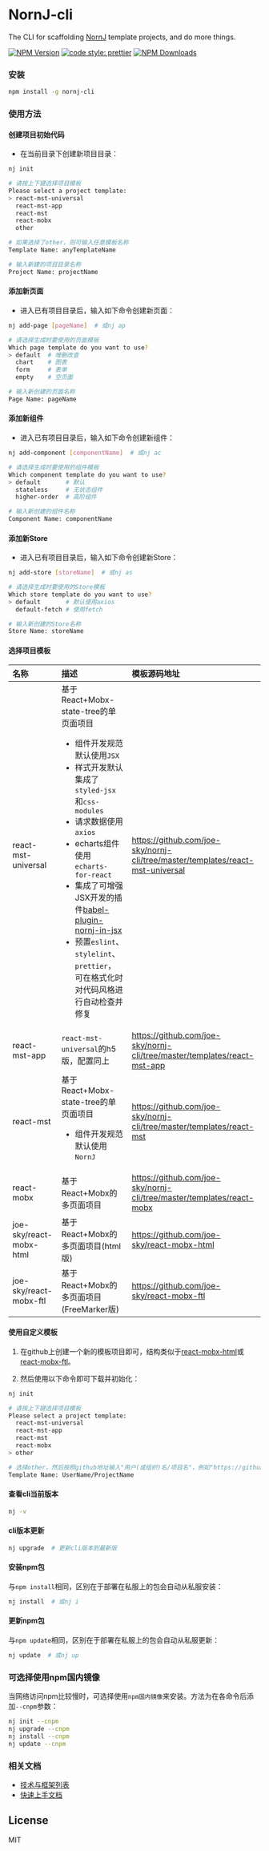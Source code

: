 # NornJ-cli

The CLI for scaffolding [NornJ](https://github.com/joe-sky/nornj) template projects, and do more things.

[![NPM Version][npm-image]][npm-url]
[![code style: prettier](https://img.shields.io/badge/code_style-prettier-ff69b4.svg?style=flat-square)](https://github.com/prettier/prettier)
[![NPM Downloads][downloads-image]][npm-url]

### 安装

```sh
npm install -g nornj-cli
```

### 使用方法

#### 创建项目初始代码

* 在当前目录下创建新项目目录：

```sh
nj init

# 请按上下键选择项目模板
Please select a project template:
> react-mst-universal
  react-mst-app
  react-mst
  react-mobx
  other

# 如果选择了other，则可输入任意模板名称
Template Name: anyTemplateName

# 输入新建的项目目录名称
Project Name: projectName
```

#### 添加新页面

* 进入已有项目目录后，输入如下命令创建新页面：

```sh
nj add-page [pageName]  # 或nj ap

# 请选择生成时要使用的页面模板
Which page template do you want to use?
> default  # 增删改查
  chart    # 图表
  form     # 表单
  empty    # 空页面

# 输入新创建的页面名称
Page Name: pageName
```

#### 添加新组件

* 进入已有项目目录后，输入如下命令创建新组件：

```sh
nj add-component [componentName]  # 或nj ac

# 请选择生成时要使用的组件模板
Which component template do you want to use?
> default       # 默认
  stateless     # 无状态组件
  higher-order  # 高阶组件

# 输入新创建的组件名称
Component Name: componentName
```

#### 添加新Store

* 进入已有项目目录后，输入如下命令创建新Store：

```sh
nj add-store [storeName]  # 或nj as

# 请选择生成时要使用的Store模板
Which store template do you want to use?
> default       # 默认使用axios
  default-fetch # 使用fetch

# 输入新创建的Store名称
Store Name: storeName
```

#### 选择项目模板

| 名称           | 描述                      | 模板源码地址                |
|:---------------|:-------------------------|:--------------------------|
| react-mst-universal      | 基于React+Mobx-state-tree的单页面项目<br><ul><li>组件开发规范默认使用`JSX`</li><li>样式开发默认集成了`styled-jsx`和`css-modules`</li><li>请求数据使用`axios`</li><li>echarts组件使用`echarts-for-react`</li><li>集成了可增强JSX开发的插件[babel-plugin-nornj-in-jsx](https://github.com/joe-sky/nornj/blob/master/packages/babel-plugin-nornj-in-jsx/README.md)</li><li>预置`eslint`、`stylelint`、`prettier`，可在格式化时对代码风格进行自动检查并修复</li></ul> | https://github.com/joe-sky/nornj-cli/tree/master/templates/react-mst-universal |
| react-mst-app      | `react-mst-universal`的h5版，配置同上 | https://github.com/joe-sky/nornj-cli/tree/master/templates/react-mst-app |
| react-mst      | 基于React+Mobx-state-tree的单页面项目<br><ul><li>组件开发规范默认使用`NornJ`</li></ul> | https://github.com/joe-sky/nornj-cli/tree/master/templates/react-mst |
| react-mobx     | 基于React+Mobx的多页面项目 | https://github.com/joe-sky/nornj-cli/tree/master/templates/react-mobx |
| joe-sky/react-mobx-html     | 基于React+Mobx的多页面项目(html版) | https://github.com/joe-sky/react-mobx-html |
| joe-sky/react-mobx-ftl     | 基于React+Mobx的多页面项目(FreeMarker版) | https://github.com/joe-sky/react-mobx-ftl |

#### 使用自定义模板

1. 在github上创建一个新的模板项目即可，结构类似于[react-mobx-html](https://github.com/joe-sky/react-mobx-html)或[react-mobx-ftl](https://github.com/joe-sky/react-mobx-ftl)。

2. 然后使用以下命令即可下载并初始化：

```sh
nj init

# 请按上下键选择项目模板
Please select a project template:
  react-mst-universal
  react-mst-app
  react-mst
  react-mobx
> other

# 选择other，然后按照github地址输入"用户(或组织)名/项目名"，例如"https://github.com/joe-sky/react-mobx-html"中的"joe-sky/react-mobx-htm"
Template Name: UserName/ProjectName
```

#### 查看cli当前版本

```sh
nj -v
```

#### cli版本更新

```sh
nj upgrade  # 更新cli版本到最新版
```

#### 安装npm包

与`npm install`相同，区别在于部署在私服上的包会自动从私服安装：

```sh
nj install  # 或nj i
```

#### 更新npm包

与`npm update`相同，区别在于部署在私服上的包会自动从私服更新：

```sh
nj update  # 或nj up
```

### 可选择使用npm国内镜像

当网络访问npm比较慢时，可选择使用`npm国内镜像`来安装。方法为在各命令后添加`--cnpm`参数：

```sh
nj init --cnpm
nj upgrade --cnpm
nj install --cnpm
nj update --cnpm
```

### 相关文档

* [技术与框架列表](https://github.com/joe-sky/nornj-cli/blob/master/docs/learningGuide.md)
* [快速上手文档](https://github.com/joe-sky/nornj-cli/blob/master/docs/guides/overview.md)

## License

MIT

[npm-image]: https://img.shields.io/npm/v/nornj-cli.svg
[downloads-image]: https://img.shields.io/npm/dm/nornj-cli.svg
[npm-url]: https://www.npmjs.org/package/nornj-cli